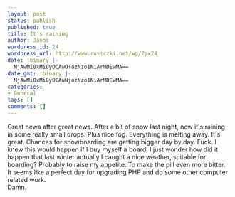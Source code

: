 ```yaml
---
layout: post
status: publish
published: true
title: It's raining
author: János
wordpress_id: 24
wordpress_url: http://www.rusiczki.net/wp/?p=24
date: !binary |-
  MjAwMi0xMi0yOCAwOTozNzo1NiArMDEwMA==
date_gmt: !binary |-
  MjAwMi0xMi0yOCAwNjozNzo1NiArMDEwMA==
categories:
- General
tags: []
comments: []
---
```

<p>Great news after great news. After a bit of snow last night, now it's raining in some really small drops. Plus nice fog. Everything is melting away. It's great. Chances for snowboarding are getting bigger day by day. Fuck. I knew this would happen if I buy myself a board. I just wonder how did it happen that last winter actually I caught a nice weather, suitable for boarding? Probably to raise my appetite. To make the pill even more bitter.<br />
It seems like a perfect day for upgrading PHP and do some other computer related work.<br />
Damn.</p>
